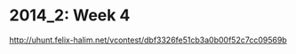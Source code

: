 2014_2: Week 4
==============

http://uhunt.felix-halim.net/vcontest/dbf3326fe51cb3a0b00f52c7cc09569b
